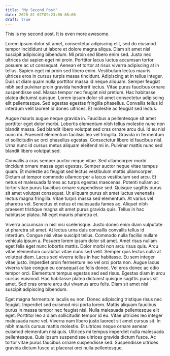 ```yaml
---
title: "My Second Post"
date: 2020-01-02T09:23:00-08:00
draft: true
---
```


This is my second post. It is even more awesome.

Lorem ipsum dolor sit amet, consectetur adipiscing elit, sed do eiusmod tempor incididunt ut labore et dolore magna aliqua. Diam sit amet nisl suscipit adipiscing bibendum. Mi proin sed libero enim sed. Justo nec ultrices dui sapien eget mi proin. Porttitor lacus luctus accumsan tortor posuere ac ut consequat. Aenean et tortor at risus viverra adipiscing at in tellus. Sapien eget mi proin sed libero enim. Vestibulum lectus mauris ultrices eros in cursus turpis massa tincidunt. Adipiscing at in tellus integer. Duis ut diam quam nulla porttitor massa id neque aliquam. Semper feugiat nibh sed pulvinar proin gravida hendrerit lectus. Vitae purus faucibus ornare suspendisse sed. Massa tempor nec feugiat nisl pretium. Hac habitasse platea dictumst quisque. Lorem ipsum dolor sit amet consectetur adipiscing elit pellentesque. Sed egestas egestas fringilla phasellus. Convallis tellus id interdum velit laoreet id donec ultrices. Et molestie ac feugiat sed lectus.

Augue mauris augue neque gravida in. Faucibus a pellentesque sit amet porttitor eget dolor morbi. Lobortis elementum nibh tellus molestie nunc non blandit massa. Sed blandit libero volutpat sed cras ornare arcu dui. Id eu nisl nunc mi. Praesent elementum facilisis leo vel fringilla. Gravida in fermentum et sollicitudin ac orci phasellus egestas. Consectetur libero id faucibus nisl. Urna nunc id cursus metus aliquam eleifend mi in. Pulvinar mattis nunc sed blandit libero volutpat sed.

Convallis a cras semper auctor neque vitae. Sed ullamcorper morbi tincidunt ornare massa eget egestas. Semper auctor neque vitae tempus quam. Et molestie ac feugiat sed lectus vestibulum mattis ullamcorper. Dictum at tempor commodo ullamcorper a lacus vestibulum sed arcu. Et netus et malesuada fames ac turpis egestas maecenas. Potenti nullam ac tortor vitae purus faucibus ornare suspendisse sed. Quisque sagittis purus sit amet volutpat consequat. Ut aliquam purus sit amet luctus venenatis lectus magna fringilla. Vitae turpis massa sed elementum. At varius vel pharetra vel. Senectus et netus et malesuada fames ac. Aliquet nibh praesent tristique magna sit amet purus gravida quis. Tellus in hac habitasse platea. Mi eget mauris pharetra et.

Viverra accumsan in nisl nisi scelerisque. Justo donec enim diam vulputate ut pharetra sit amet. At lectus urna duis convallis convallis tellus id interdum. Congue nisi vitae suscipit tellus. Commodo nulla facilisi nullam vehicula ipsum a. Posuere lorem ipsum dolor sit amet. Amet risus nullam eget felis eget nunc lobortis mattis. Dolor morbi non arcu risus quis. Arcu vitae elementum curabitur vitae nunc sed velit. Semper quis lectus nulla at volutpat diam. Lacus sed viverra tellus in hac habitasse. Eu sem integer vitae justo. Imperdiet proin fermentum leo vel orci porta non. Augue lacus viverra vitae congue eu consequat ac felis donec. Vel eros donec ac odio tempor orci. Elementum tempus egestas sed sed risus. Egestas diam in arcu cursus euismod. Hac habitasse platea dictumst quisque sagittis purus sit amet. Sed cras ornare arcu dui vivamus arcu felis. Diam sit amet nisl suscipit adipiscing bibendum.

Eget magna fermentum iaculis eu non. Donec adipiscing tristique risus nec feugiat. Imperdiet sed euismod nisi porta lorem. Mattis aliquam faucibus purus in massa tempor nec feugiat nisl. Nulla malesuada pellentesque elit eget. Porttitor leo a diam sollicitudin tempor id eu. Vitae ultricies leo integer malesuada nunc vel. Viverra nam libero justo laoreet sit amet cursus sit. In nibh mauris cursus mattis molestie. Et ultrices neque ornare aenean euismod elementum nisi quis. Ultrices mi tempus imperdiet nulla malesuada pellentesque. Quis ipsum suspendisse ultrices gravida dictum fusce. Ac tortor vitae purus faucibus ornare suspendisse sed. Suspendisse ultrices gravida dictum fusce ut placerat orci nulla pellentesque.